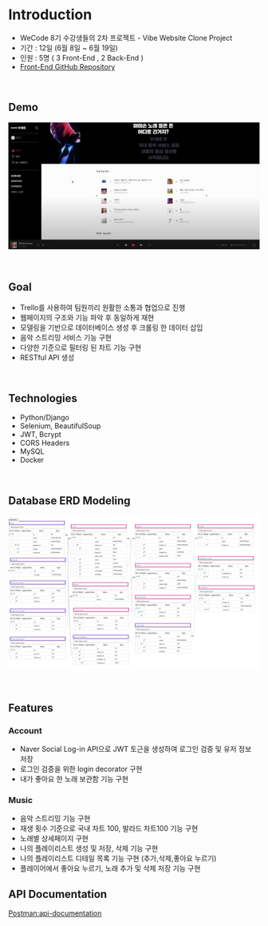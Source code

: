 # Introduction
 - WeCode 8기 수강생들의 2차 프로젝트 - Vibe Website Clone Project
 - 기간 : 12일 (6월 8일 ~ 6월 19일)
 - 인원 : 5명 ( 3 Front-End , 2 Back-End )
 - [Front-End GitHub Repository](https://github.com/wecode-bootcamp-korea/FeelTheVibe-frontend)
 
 
<br>


 
 ## Demo
 
 [![vibe-deomo](image/vibe.png)](https://youtu.be/HWpyll46m9A)
 
 <br>
 
 ## Goal 
 
 - Trello를 사용하여 팀원끼리 원활한 소통과 협업으로 진행
 - 웹페이지의 구조와 기능 파악 후 동일하게 재현
 - 모델링을 기반으로 데이터베이스 생성 후 크롤링 한 데이터 삽입
 - 음악 스트리밍 서비스 기능 구현
 - 다양한 기준으로 필터링 된 차트 기능 구현
 - RESTful API 생성

<br>

 ## Technologies

- Python/Django
- Selenium, BeautifulSoup
- JWT, Bcrypt
- CORS Headers
- MySQL
- Docker

<br>

## Database ERD Modeling

![](image/vibe_image.png)

<br>

## Features

### Account

- Naver Social Log-in API으로 JWT 토근을 생성하여 로그인 검증 및 유저 정보 저장
- 로그인 검증을 위한 login decorator 구현
- 내가 좋아요 한 노래 보관함 기능 구현

### Music
- 음악 스트리밍 기능 구현
- 재생 횟수 기준으로 국내 차트 100, 발라드 차트100 기능 구현
- 노래별 상세페이지 구현
- 나의 플레이리스트 생성 및 저장, 삭제 기능 구현
- 나의 플레이리스트 디테일 목록 기능 구현 (추가,삭제,좋아요 누르기)
- 플레이어에서 좋아요 누르기, 노래 추가 및 삭제 저장 기능 구현

## API Documentation
[Postman:api-documentation](https://documenter.getpostman.com/view/11390428/Szzn5bRp?version=latest)

